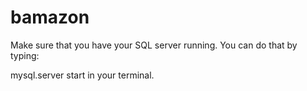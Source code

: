 # bamazon

Make sure that you have your SQL server running.
You can do that by typing:

mysql.server start
in your terminal.